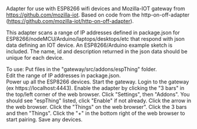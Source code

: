 Adapter for use with ESP8266 wifi devices and Mozilla-IOT gateway from https://github.com/mozilla-iot.  Based on code from the http-on-off-adapter (https://github.com/mozilla-iot/http-on-off-adapter).

This adapter scans a range of IP addresses defined in package.json for ESP8266/nodeMCU/Arduino/laptops/desktops/etc that respond with json data defining an IOT device.  An ESP8266/Arduino example sketch is included.  The name, id and description returned in the json data should be unique for each device.

To use:
Put files in the "gateway/src/addons/espThing" folder.  
Edit the range of IP addresses in package.json.  
Power up all the ESP8266 devices.
Start the gateway.
Login to the gateway (ex https://localhost:4443).
Enable the adapter by clicking the "3 bars" in the top/left corner of the web browser.
Click "Settings", then "Addons".
You should see "espThing" listed, click "Enable" if not already.
Click the arrow in the web browser.
Click the "Things" on the web browser".
Click the 3 bars and then "Things".
Click the "+" in the bottom right of the web browser to start pairing.
Save any devices.

